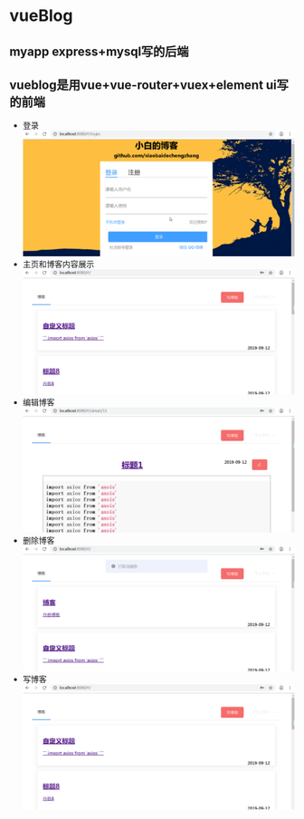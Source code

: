 # vueBlog
## myapp express+mysql写的后端
## vueblog是用vue+vue-router+vuex+element ui写的前端
- 登录
![login](https://github.com/xiaobaidechengzhang/vueBlog/blob/master/vueblog/src/assets/login.gif)
- 主页和博客内容展示
![detail](https://github.com/xiaobaidechengzhang/vueBlog/blob/master/vueblog/src/assets/detail.gif)
- 编辑博客
![edit](https://github.com/xiaobaidechengzhang/vueBlog/blob/master/vueblog/src/assets/edit.gif)
- 删除博客
![delete](https://github.com/xiaobaidechengzhang/vueBlog/blob/master/vueblog/src/assets/delete.gif)
- 写博客
![wArticle](https://github.com/xiaobaidechengzhang/vueBlog/blob/master/vueblog/src/assets/writeBlog.gif)
